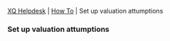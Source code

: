 ---
---
[XQ Helpdesk](http://help.exquance.com) | [How To](http://help.exquance.com//howto/index.html) | Set up valuation attumptions

### Set up valuation attumptions
